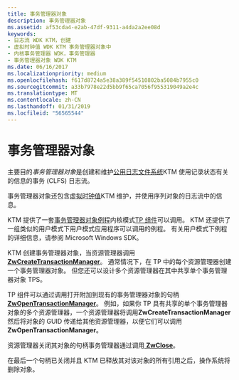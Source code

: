 ```yaml
---
title: 事务管理器对象
description: 事务管理器对象
ms.assetid: af53cda4-e2ab-47df-9311-a4da2a2ee08d
keywords:
- 日志流 WDK KTM，创建
- 虚拟时钟值 WDK KTM 事务管理器对象中
- 内核事务管理器 WDK，事务管理器
- 事务管理器对象 WDK KTM
ms.date: 06/16/2017
ms.localizationpriority: medium
ms.openlocfilehash: f617d8724a5e38a389f54510802ba5084b7955c0
ms.sourcegitcommit: a33b7978e22d5bb9f65ca7056f955319049a2e4c
ms.translationtype: MT
ms.contentlocale: zh-CN
ms.lasthandoff: 01/31/2019
ms.locfileid: "56565544"
---
```

# <a name="transaction-manager-objects"></a>事务管理器对象


主要目的*事务管理器对象*是创建和维护[公用日志文件系统](using-common-log-file-system.md)KTM 使用记录状态有关的信息的事务 (CLFS) 日志流。

事务管理器对象还包含[虚拟时钟值](using-virtual-clock-values.md)KTM 维护，并使用序列对象的日志流中的信息。

KTM 提供了一套[事务管理器对象例程](https://msdn.microsoft.com/library/windows/hardware/ff564807)内核模式[TP 组件](understanding-tps-components.md)可以调用。 KTM 还提供了一组类似的用户模式下用户模式应用程序可以调用的例程。 有关用户模式下例程的详细信息，请参阅 Microsoft Windows SDK。

KTM 创建事务管理器对象，当资源管理器调用[ **ZwCreateTransactionManager**](https://msdn.microsoft.com/library/windows/hardware/ff566430)。 通常情况下，在 TP 中的每个资源管理器创建一个事务管理器对象。 但您还可以设计多个资源管理器在其中共享单个事务管理器对象 TPS。

TP 组件可以通过调用打开附加到现有的事务管理器对象的句柄[ **ZwOpenTransactionManager**](https://msdn.microsoft.com/library/windows/hardware/ff567035)。 例如，如果你 TP 具有共享的单个事务管理器对象的多个资源管理器，一个资源管理器将调用**ZwCreateTransactionManager**然后将对象的 GUID 传递给其他资源管理器，以便它们可以调用**ZwOpenTransactionManager**。

资源管理器关闭其对象的句柄事务管理器通过调用[ **ZwClose**](https://msdn.microsoft.com/library/windows/hardware/ff566417)。

在最后一个句柄已关闭并且 KTM 已释放其对该对象的所有引用之后，操作系统将删除对象。

 

 




